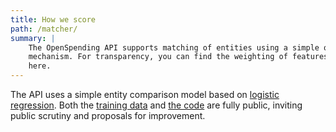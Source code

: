 ```yaml
---
title: How we score
path: /matcher/
summary: |
    The OpenSpending API supports matching of entities using a simple query-by-example
    mechanism. For transparency, you can find the weighting of features used in that API
    here. 
---
```


The API uses a simple entity comparison model based on [logistic regression](https://scikit-learn.org/stable/modules/generated/sklearn.linear_model.LogisticRegression.html). Both the [training data](/docs/pairs/) and [the code](https://github.com/opensanctions/nomenklatura/tree/master/nomenklatura/matching) are fully public, inviting public scrutiny and proposals for improvement.